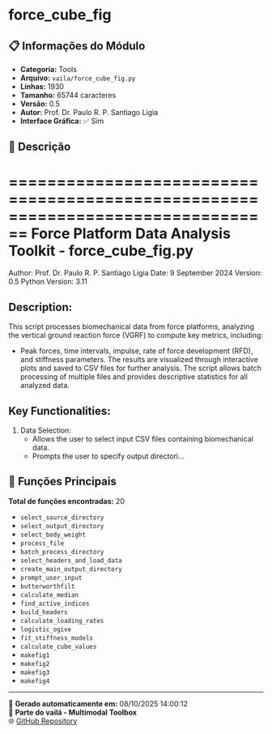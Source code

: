 # force_cube_fig

## 📋 Informações do Módulo

- **Categoria:** Tools
- **Arquivo:** `vaila/force_cube_fig.py`
- **Linhas:** 1930
- **Tamanho:** 65744 caracteres
- **Versão:** 0.5
- **Autor:** Prof. Dr. Paulo R. P. Santiago Ligia
- **Interface Gráfica:** ✅ Sim

## 📖 Descrição


================================================================================
Force Platform Data Analysis Toolkit - force_cube_fig.py
================================================================================
Author: Prof. Dr. Paulo R. P. Santiago Ligia
Date: 9 September 2024
Version: 0.5
Python Version: 3.11

Description:
------------
This script processes biomechanical data from force platforms, analyzing
the vertical ground reaction force (VGRF) to compute key metrics, including:
- Peak forces, time intervals, impulse, rate of force development (RFD),
  and stiffness parameters.
The results are visualized through interactive plots and saved to CSV files for
further analysis. The script allows batch processing of multiple files and provides
descriptive statistics for all analyzed data.

Key Functionalities:
---------------------
1. Data Selection:
   - Allows the user to select input CSV files containing biomechanical data.
   - Prompts the user to specify output directori...

## 🔧 Funções Principais

**Total de funções encontradas:** 20

- `select_source_directory`
- `select_output_directory`
- `select_body_weight`
- `process_file`
- `batch_process_directory`
- `select_headers_and_load_data`
- `create_main_output_directory`
- `prompt_user_input`
- `butterworthfilt`
- `calculate_median`
- `find_active_indices`
- `build_headers`
- `calculate_loading_rates`
- `logistic_ogive`
- `fit_stiffness_models`
- `calculate_cube_values`
- `makefig1`
- `makefig2`
- `makefig3`
- `makefig4`




---

📅 **Gerado automaticamente em:** 08/10/2025 14:00:12  
🔗 **Parte do vailá - Multimodal Toolbox**  
🌐 [GitHub Repository](https://github.com/vaila-multimodaltoolbox/vaila)

